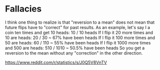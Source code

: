 # Fallacies

I think one thing to realize is that "reversion to a mean" does not mean that future flips have to "correct" for past results.
As an example, let's say I a coin ten times and get 10 heads: 10 / 10 heads
If I flip it 20 more times and 10 are heads: 20 / 30 \~ 67% have been heads
If I flip it 100 more times and 50 are heads: 60 / 110 \~ 55% have been heads
If I flip it 1000 more times and 500 are heads: 510 / 1010 \~ 50.5% have been heads
So you get a reversion to the mean without any "correction" in the other direction.

https://www.reddit.com/r/statistics/s/J0Q5V8VnTV